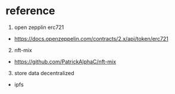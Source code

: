 # reference
1. open zepplin erc721
- https://docs.openzeppelin.com/contracts/2.x/api/token/erc721
2. nft-mix
- https://github.com/PatrickAlphaC/nft-mix

3. store data decentralized
- ipfs
